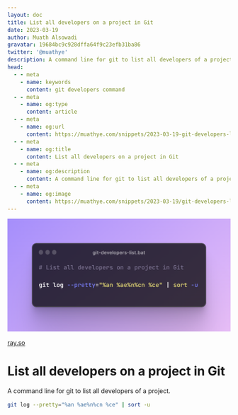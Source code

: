 ```yaml
---
layout: doc
title: List all developers on a project in Git
date: 2023-03-19
author: Muath Alsowadi
gravatar: 19684bc9c928dffa64f9c23efb31ba86
twitter: '@muathye'
description: A command line for git to list all developers of a project.
head:
  - - meta
    - name: keywords
      content: git developers command
  - - meta
    - name: og:type
      content: article
  - - meta
    - name: og:url
      content: https://muathye.com/snippets/2023-03-19-git-developers-list
  - - meta
    - name: og:title
      content: List all developers on a project in Git
  - - meta
    - name: og:description
      content: A command line for git to list all developers of a project.
  - - meta
    - name: og:image
      content: https://muathye.com/snippets/2023-03-19/git-developers-list.png
---
```


![An image](/snippets/2023-03-19/git-developers-list.png)

[ray.so](https://ray.so/#code=IyBMaXN0IGFsbCBkZXZlbG9wZXJzIG9uIGEgcHJvamVjdCBpbiBHaXQKCmdpdCBsb2cgLS1wcmV0dHk9IiVhbiAlYWUlbiVjbiAlY2UiIHwgc29ydCAtdQ&darkMode=true&background=true&title=git-developers-list.bat&language=powershell&padding=64)

# List all developers on a project in Git

A command line for git to list all developers of a project.

```sh
git log --pretty="%an %ae%n%cn %ce" | sort -u
```
